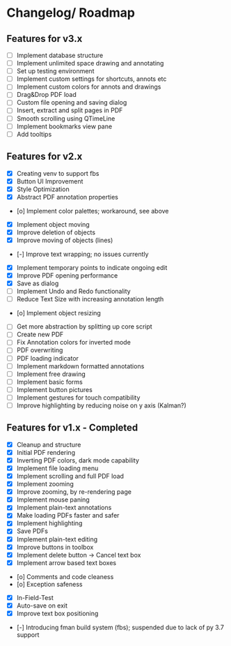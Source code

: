 # Changelog/ Roadmap

## Features for v3.x

- [ ] Implement database structure
- [ ] Implement unlimited space drawing and annotating
- [ ] Set up testing environment
- [ ] Implement custom settings for shortcuts, annots etc
- [ ] Implement custom colors for annots and drawings
- [ ] Drag&Drop PDF load
- [ ] Custom file opening and saving dialog
- [ ] Insert, extract and split pages in PDF
- [ ] Smooth scrolling using QTimeLine
- [ ] Implement bookmarks view pane
- [ ] Add tooltips

## Features for v2.x

- [x] Creating venv to support fbs
- [x] Button UI Improvement
- [x] Style Optimization
- [x] Abstract PDF annotation properties
- [o] Implement color palettes; workaround, see above
- [x] Implement object moving
- [x] Improve deletion of objects
- [x] Improve moving of objects (lines)
- [-] Improve text wrapping; no issues currently
- [x] Implement temporary points to indicate ongoing edit
- [x] Improve PDF opening performance
- [x] Save as dialog
- [ ] Implement Undo and Redo functionality
- [ ] Reduce Text Size with increasing annotation length
- [o] Implement object resizing
- [ ] Get more abstraction by splitting up core script
- [ ] Create new PDF
- [ ] Fix Annotation colors for inverted mode
- [ ] PDF overwriting
- [ ] PDF loading indicator
- [ ] Implement markdown formatted annotations
- [ ] Implement free drawing
- [ ] Implement basic forms
- [ ] Implement button pictures
- [ ] Implement gestures for touch compatibility
- [ ] Improve highlighting by reducing noise on y axis (Kalman?)

## Features for v1.x - Completed

- [x] Cleanup and structure
- [x] Initial PDF rendering
- [x] Inverting PDF colors, dark mode capability
- [x] Implement file loading menu
- [x] Implement scrolling and full PDF load
- [x] Implement zooming
- [x] Improve zooming, by re-rendering page
- [x] Implement mouse paning
- [x] Implement plain-text annotations
- [x] Make loading PDFs faster and safer
- [x] Implement highlighting
- [x] Save PDFs
- [x] Implement plain-text editing
- [x] Improve buttons in toolbox
- [x] Implement delete button -> Cancel text box
- [x] Implement arrow based text boxes
- [o] Comments and code cleaness
- [o] Exception safeness
- [x] In-Field-Test
- [x] Auto-save on exit
- [x] Improve text box positioning
- [-] Introducing fman build system (fbs); suspended due to lack of py 3.7 support
